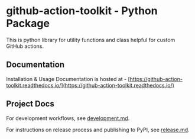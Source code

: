 # github-action-toolkit - Python Package

This is python library for utility functions and class helpful for custom GitHub actions.


## Documentation

Installation & Usage Documentation is hosted at - [https://github-action-toolkit.readthedocs.io/](https://github-action-toolkit.readthedocs.io/)


## Project Docs

For development workflows, see [development.md](devtools/development.md).

For instructions on release process and publishing to PyPI, see [release.md](devtools/release.md).

